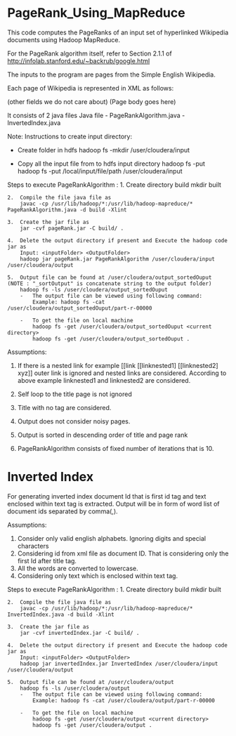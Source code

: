 # PageRank_Using_MapReduce

This code computes the PageRanks of an input set of hyperlinked Wikipedia documents using Hadoop MapReduce.

For the PageRank algorithm itself, refer to Section 2.1.1 of http://infolab.stanford.edu/~backrub/google.html

The inputs to the program are pages from the Simple English Wikipedia.

Each page of Wikipedia is represented in XML as follows:
<title> Page_Name </title>
(other fields we do not care about)
<revision optionalAttr="val">
<text optionalAttr2="val2"> (Page body goes here)
</text>
</revision>

It consists of 2 java files
Java file
	- PageRankAlgorithm.java
	- InvertedIndex.java

Note:
Instructions to create input directory:
-	Create folder in hdfs
	hadoop fs -mkdir /user/cloudera/input

-	Copy all the input file from to hdfs input directory
	hadoop fs -put <source> <destination>
	hadoop fs -put /local/input/file/path /user/cloudera/input

Steps to execute PageRankAlgorithm :
	1.	Create directory build
		mkdir built
		
	2. 	Compile the file java file as 
		javac -cp /usr/lib/hadoop/*:/usr/lib/hadoop-mapreduce/* PageRankAlgorithm.java -d build -Xlint
		
	3.	Create the jar file as 
		jar -cvf pageRank.jar -C build/ .
		
	4.	Delete the output directory if present and Execute the hadoop code jar as
		Input: <inputFolder> <OutputFolder> 
		hadoop jar pageRank.jar PageRankAlgorithm /user/cloudera/input /user/cloudera/output 
		
	5.	Output file can be found at /user/cloudera/output_sortedOuput (NOTE : "_sortOutput" is concatenate string to the output folder) 
		hadoop fs -ls /user/cloudera/output_sortedOuput
		-	The output file can be viewed using following command:
			Example: hadoop fs -cat /user/cloudera/output_sortedOuput/part-r-00000 
			
		-	To get the file on local machine
			hadoop fs -get /user/cloudera/output_sortedOuput <current directory>
			hadoop fs -get /user/cloudera/output_sortedOuput .

			
Assumptions:
1.	If there is a nested link for example
	[[link [[linknested1] [[linknested2] xyz]]
	outer link is ignored and nested links are considered.
	According to above example linknested1 and linknested2 are considered.
	
2. 	Self loop to the title page is not ignored

3. 	Title with no <Text> tag are considered.

4.  Output does not consider noisy pages.

5. 	Output is sorted in descending order of title and page rank

6. 	PageRankAlgorithm consists of fixed number of iterations that is 10.
	

# Inverted Index
For generating inverted index document Id that is first id tag and text enclosed within text 
tag is extracted. 
Output will be in form of word <tab> list of document ids separated by comma(,).

Assumptions:
1. 	Consider only valid english alphabets. Ignoring digits and special characters
2. 	Considering id from xml file as document ID. That is considering only the first Id after title tag.
3.	All the words are converted to lowercase.
4.	Considering only text which is enclosed within text tag.


Steps to execute PageRankAlgorithm :
	1.	Create directory build
		mkdir built
		
	2. 	Compile the file java file as 
		javac -cp /usr/lib/hadoop/*:/usr/lib/hadoop-mapreduce/* InvertedIndex.java -d build -Xlint
		
	3.	Create the jar file as 
		jar -cvf invertedIndex.jar -C build/ .
		
	4.	Delete the output directory if present and Execute the hadoop code jar as
		Input: <inputFolder> <OutputFolder> 
		hadoop jar invertedIndex.jar InvertedIndex /user/cloudera/input /user/cloudera/output 
		
	5.	Output file can be found at /user/cloudera/output 
		hadoop fs -ls /user/cloudera/output
		-	The output file can be viewed using following command:
			Example: hadoop fs -cat /user/cloudera/output/part-r-00000 
			
		-	To get the file on local machine
			hadoop fs -get /user/cloudera/output <current directory>
			hadoop fs -get /user/cloudera/output .
